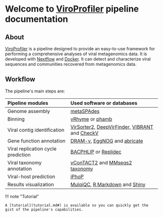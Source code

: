# Welcome to <u>ViroProfiler</u> pipeline documentation

## About

[ViroProfiler](https://github.com/deng-lab/viroprofiler) is a pipeline designed to provide an easy-to-use framework for performing a comprehensive analyses of viral metagenomics data. It is developed with [Nextflow](https://www.nextflow.io/docs/latest/index.html) and [Docker](https://www.docker.com/). It can detect and characterize viral sequences and communities recovered from metagenomics data.

## Workflow

The pipeline's main steps are:

| Pipeline modules | Used software or databases |
| :------------- | :------------------------- |
| Genome assembly | [metaSPAdes](https://github.com/ablab/spades) |
| Binning | [vRhyme](https://github.com/AnantharamanLab/vRhyme) or [phamb](https://github.com/RasmussenLab/phamb) |
| Viral contig identification | [VirSorter2](https://github.com/jiarong/VirSorter2), [DeepVirFinder](https://github.com/jessieren/DeepVirFinder), [VIBRANT](https://github.com/AnantharamanLab/VIBRANT) and [CheckV](https://bitbucket.org/berkeleylab/checkv/src/master/) |
| Gene function annotation | [DRAM-v](https://github.com/WrightonLabCSU/DRAM), [EggNOG](http://eggnog5.embl.de/) and [abricate](https://github.com/tseemann/abricate) |
| Viral replication cycle prediction |  [BACPHLIP](https://github.com/adamhockenberry/bacphlip) or [Replidec](https://github.com/deng-lab/Replidec) |
| Viral taxonomy annotation | [vConTACT2](https://bitbucket.org/MAVERICLab/vcontact2) and [MMseqs2 taxonomy](https://github.com/soedinglab/MMseqs2) |
| Viral-host prediction | [iPhoP](https://bitbucket.org/srouxjgi/iphop) |
| Results visualization | [MulqiQC](https://multiqc.info/), [R Markdown](https://rmarkdown.rstudio.com/) and [Shiny](https://shiny.rstudio.com/) |

!!! note "Tutorial"

    A [tutorial](tutorial.md#) is available so you can quickly get the gist of the pipeline's capabilities.

